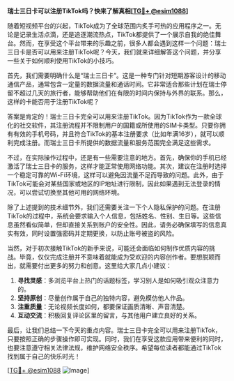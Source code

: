 **瑞士三日卡可以注册TikTok吗？快来了解真相[[TG💪+ @esim1088](https://t.me/s/esim1088)]**

随着短视频平台的兴起，TikTok成为了全球范围内炙手可热的应用程序之一。无论是记录生活点滴，还是追逐潮流热点，TikTok都提供了一个展示自我的绝佳舞台。然而，在享受这个平台带来的乐趣之前，很多人都会遇到这样一个问题：瑞士三日卡是否可以用来注册TikTok呢？今天，我们就来详细解答这个问题，并分享一些关于如何顺利使用TikTok的小技巧。

首先，我们需要明确什么是“瑞士三日卡”。这是一种专门针对短期游客设计的移动通信产品，通常包含一定量的数据流量和通话时间。它非常适合那些计划在瑞士停留不超过几天的旅行者，能够帮助他们在有限的时间内保持与外界的联系。那么，这样的卡能否用于注册TikTok呢？

答案是肯定的！瑞士三日卡完全可以用来注册TikTok。因为TikTok作为一款全球化的社交软件，其注册流程并不限制用户的国籍或所使用的SIM卡类型。只要你拥有有效的手机号码，并且符合TikTok的基本注册要求（比如年满16岁），就可以顺利完成注册。而瑞士三日卡所提供的数据流量和服务范围完全满足这些需求。

不过，在实际操作过程中，还是有一些需要注意的地方。首先，确保你的手机已经激活了瑞士三日卡的服务，这样才能正常使用网络功能。其次，建议在注册时选择一个稳定可靠的Wi-Fi环境，这样可以避免因流量不足而导致的问题。此外，由于TikTok可能会对某些国家或地区的IP地址进行限制，因此如果遇到无法登录的情况，可以尝试切换至其他可用的网络环境。

除了上述提到的技术细节外，我们还需要关注一下个人隐私保护的问题。在注册TikTok的过程中，系统会要求输入个人信息，包括姓名、性别、生日等。这些信息虽然看似简单，但却直接关系到账户的安全性。因此，请务必确保填写的信息真实有效，同时设置强密码并定期更换，以防止账号被盗的风险。

当然，对于初次接触TikTok的新手来说，可能还会面临如何制作优质内容的挑战。毕竟，仅仅完成注册并不意味着就能成为受欢迎的内容创作者。要想脱颖而出，就需要付出更多的努力和创意。这里给大家几点小建议：

1. **寻找灵感**：多浏览平台上热门的话题标签，学习别人是如何吸引观众注意力的。
2. **坚持原创**：尽量创作属于自己的独特内容，避免模仿他人作品。
3. **注重质量**：无论视频长度如何，都要保证画质清晰、声音清楚。
4. **互动交流**：积极回复评论区里的留言，与其他用户建立良好的关系。

最后，让我们总结一下今天的重点内容。瑞士三日卡完全可以用来注册TikTok，只要按照正确的步骤操作即可实现。同时，我们在享受这款应用带来便利的同时，也要注意遵守相关法律法规，维护网络安全秩序。希望每位读者都能通过TikTok找到属于自己的快乐时光！

[[TG💪+ @esim1088](https://t.me/s/esim1088) ![Image](https://i.postimg.cc/4NQfJmqS/Snipaste-2025-05-13-00-14-12.png)]